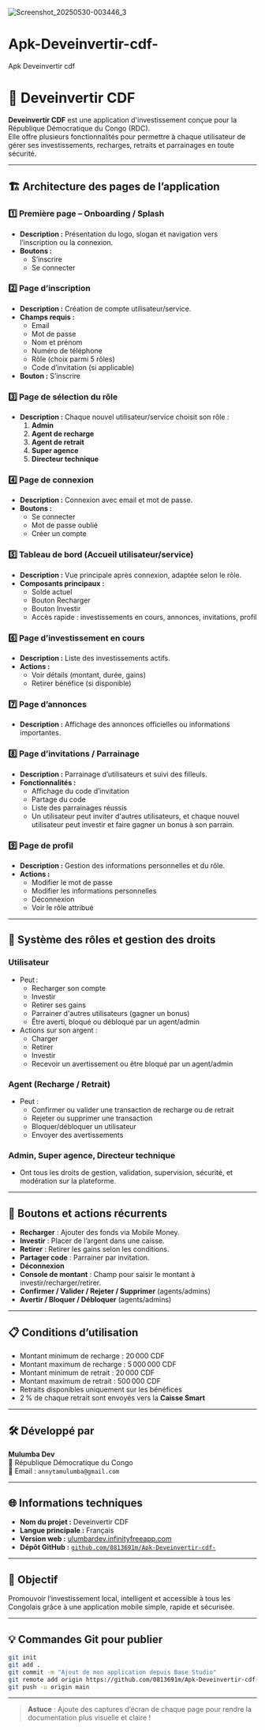 ![Screenshot_20250530-003446_3](https://github.com/user-attachments/assets/5f63a1c9-f21a-4cd1-9d87-fe5112ffc96e)
# Apk-Deveinvertir-cdf-
Apk Deveinvertir cdf 
# 📱 Deveinvertir CDF

**Deveinvertir CDF** est une application d'investissement conçue pour la République Démocratique du Congo (RDC).  
Elle offre plusieurs fonctionnalités pour permettre à chaque utilisateur de gérer ses investissements, recharges, retraits et parrainages en toute sécurité.

---

## 🏗️ Architecture des pages de l’application

### 1️⃣ Première page – Onboarding / Splash
- **Description :** Présentation du logo, slogan et navigation vers l’inscription ou la connexion.
- **Boutons :**
  - S’inscrire
  - Se connecter

### 2️⃣ Page d’inscription
- **Description :** Création de compte utilisateur/service.
- **Champs requis :**
  - Email
  - Mot de passe
  - Nom et prénom
  - Numéro de téléphone
  - Rôle (choix parmi 5 rôles)
  - Code d’invitation (si applicable)
- **Bouton :** S’inscrire

### 3️⃣ Page de sélection du rôle
- **Description :** Chaque nouvel utilisateur/service choisit son rôle :
  1. **Admin**
  2. **Agent de recharge**
  3. **Agent de retrait**
  4. **Super agence**
  5. **Directeur technique**

### 4️⃣ Page de connexion
- **Description :** Connexion avec email et mot de passe.
- **Boutons :**
  - Se connecter
  - Mot de passe oublié
  - Créer un compte

### 5️⃣ Tableau de bord (Accueil utilisateur/service)
- **Description :** Vue principale après connexion, adaptée selon le rôle.
- **Composants principaux :**
  - Solde actuel
  - Bouton Recharger
  - Bouton Investir
  - Accès rapide : investissements en cours, annonces, invitations, profil

### 6️⃣ Page d’investissement en cours
- **Description :** Liste des investissements actifs.
- **Actions :**
  - Voir détails (montant, durée, gains)
  - Retirer bénéfice (si disponible)

### 7️⃣ Page d’annonces
- **Description :** Affichage des annonces officielles ou informations importantes.

### 8️⃣ Page d’invitations / Parrainage
- **Description :** Parrainage d’utilisateurs et suivi des filleuls.
- **Fonctionnalités :**
  - Affichage du code d’invitation
  - Partage du code
  - Liste des parrainages réussis
  - Un utilisateur peut inviter d'autres utilisateurs, et chaque nouvel utilisateur peut investir et faire gagner un bonus à son parrain.

### 9️⃣ Page de profil
- **Description :** Gestion des informations personnelles et du rôle.
- **Actions :**
  - Modifier le mot de passe
  - Modifier les informations personnelles
  - Déconnexion
  - Voir le rôle attribué

---

## 🔑 Système des rôles et gestion des droits

### Utilisateur
- Peut :  
  - Recharger son compte  
  - Investir  
  - Retirer ses gains  
  - Parrainer d'autres utilisateurs (gagner un bonus)  
  - Être averti, bloqué ou débloqué par un agent/admin  
- Actions sur son argent :
  - Charger
  - Retirer
  - Investir
  - Recevoir un avertissement ou être bloqué par un agent/admin

### Agent (Recharge / Retrait)
- Peut :
  - Confirmer ou valider une transaction de recharge ou de retrait  
  - Rejeter ou supprimer une transaction  
  - Bloquer/débloquer un utilisateur  
  - Envoyer des avertissements

### Admin, Super agence, Directeur technique
- Ont tous les droits de gestion, validation, supervision, sécurité, et modération sur la plateforme.

---

## 🔘 Boutons et actions récurrents

- **Recharger** : Ajouter des fonds via Mobile Money.
- **Investir** : Placer de l’argent dans une caisse.
- **Retirer** : Retirer les gains selon les conditions.
- **Partager code** : Parrainer par invitation.
- **Déconnexion**
- **Console de montant** : Champ pour saisir le montant à investir/recharger/retirer.
- **Confirmer / Valider / Rejeter / Supprimer** (agents/admins)
- **Avertir / Bloquer / Débloquer** (agents/admins)

---

## 📋 Conditions d’utilisation

- Montant minimum de recharge : 20 000 CDF
- Montant maximum de recharge : 5 000 000 CDF
- Montant minimum de retrait : 20 000 CDF
- Montant maximum de retrait : 500 000 CDF
- Retraits disponibles uniquement sur les bénéfices
- 2 % de chaque retrait sont envoyés vers la **Caisse Smart**

---

## 🛠 Développé par

**Mulumba Dev**  
📍 République Démocratique du Congo  
📧 Email : `annytamulumba@gmail.com`

---

## 🌐 Informations techniques

- **Nom du projet :** Deveinvertir CDF
- **Langue principale :** Français
- **Version web :** [ulumbardev.infinityfreeapp.com](http://ulumbardev.infinityfreeapp.com)
- **Dépôt GitHub :** [`github.com/0813691m/Apk-Deveinvertir-cdf-`](https://github.com/0813691m/Apk-Deveinvertir-cdf-)

---

## 🚀 Objectif

Promouvoir l’investissement local, intelligent et accessible à tous les Congolais grâce à une application mobile simple, rapide et sécurisée.

---

## 💡 Commandes Git pour publier

```bash
git init
git add .
git commit -m "Ajout de mon application depuis Base Studio"
git remote add origin https://github.com/0813691m/Apk-Deveinvertir-cdf-.git
git push -u origin main
```

---

> **Astuce** : Ajoute des captures d’écran de chaque page pour rendre la documentation plus visuelle et claire !
